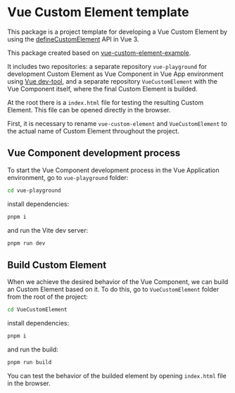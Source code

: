 [defineCustomElement]: https://v3.vuejs.org/guide/web-components.html#definecustomelement
[vueCustomElementExample]: https://github.com/ElMassimo/vue-custom-element-example
[vueDevTool]: https://devtools.vuejs.org
# Vue Custom Element template

This package is a project template for developing a Vue Custom Element by using the [defineCustomElement][defineCustomElement] API in Vue 3.

This package created based on [vue-custom-element-example][vueCustomElementExample].

It includes two repositories: a separate repository `vue-playground` for development Custom Element as Vue Component in Vue App environment using [Vue dev-tool][vueDevTool], and a separate repository `VueCustomElement` with the Vue Component itself, where the final Custom Element is builded.

At the root there is a `index.html` file for testing the resulting Custom Element. This file can be opened directly in the browser.

First, it is necessary to rename `vue-custom-element` and `VueCustomElement` to the actual name of Custom Element throughout the project.

## Vue Component development process

To start the Vue Component development process in the Vue Application environment, go to `vue-playground` folder:

```bash
cd vue-playground
```

install dependencies:

```bash
pnpm i
```

and run the Vite dev server:

```bash
pnpm run dev
```

## Build Custom Element

When we achieve the desired behavior of the Vue Component, we can build an Custom Element based on it. To do this, go to `VueCustomElement` folder from the root of the project:

```bash
cd VueCustomElement
```

install dependencies:

```bash
pnpm i
```

and run the build:

```bash
pnpm run build
```

You can test the behavior of the builded element by opening `index.html` file in the browser.
